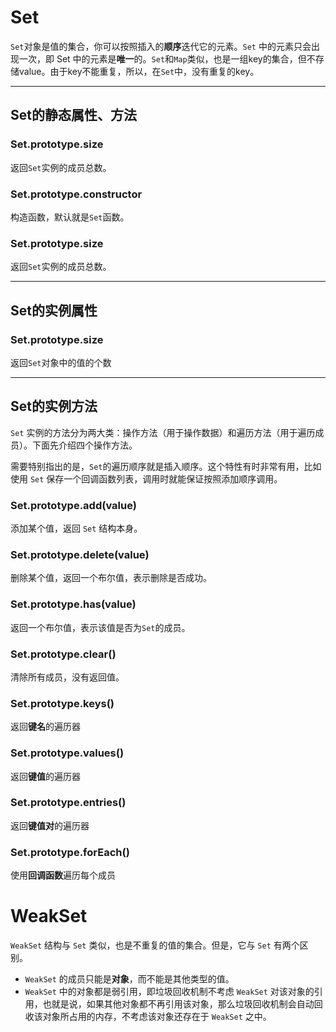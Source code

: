 # Set

`Set`对象是值的集合，你可以按照插入的**顺序**迭代它的元素。`Set` 中的元素只会出现一次，即 Set 中的元素是**唯一**的。`Set`和`Map`类似，也是一组key的集合，但不存储value。由于key不能重复，所以，在`Set`中，没有重复的key。

---
## Set的静态属性、方法

### Set.prototype.size
返回`Set`实例的成员总数。

### Set.prototype.constructor
构造函数，默认就是`Set`函数。

### Set.prototype.size
返回`Set`实例的成员总数。

---
## Set的实例属性

### Set.prototype.size
返回`Set`对象中的值的个数

---
## Set的实例方法

`Set` 实例的方法分为两大类：操作方法（用于操作数据）和遍历方法（用于遍历成员）。下面先介绍四个操作方法。

需要特别指出的是，`Set`的遍历顺序就是插入顺序。这个特性有时非常有用，比如使用 `Set` 保存一个回调函数列表，调用时就能保证按照添加顺序调用。

### Set.prototype.add(value)
添加某个值，返回 `Set` 结构本身。

### Set.prototype.delete(value)
删除某个值，返回一个布尔值，表示删除是否成功。

### Set.prototype.has(value)
返回一个布尔值，表示该值是否为`Set`的成员。

### Set.prototype.clear()
清除所有成员，没有返回值。

### Set.prototype.keys()
返回**键名**的遍历器

### Set.prototype.values()
返回**键值**的遍历器

### Set.prototype.entries()
返回**键值对**的遍历器

### Set.prototype.forEach()
使用**回调函数**遍历每个成员

# WeakSet
`WeakSet` 结构与 `Set` 类似，也是不重复的值的集合。但是，它与 `Set` 有两个区别。

- `WeakSet` 的成员只能是**对象**，而不能是其他类型的值。
- `WeakSet` 中的对象都是弱引用，即垃圾回收机制不考虑 `WeakSet` 对该对象的引用，也就是说，如果其他对象都不再引用该对象，那么垃圾回收机制会自动回收该对象所占用的内存，不考虑该对象还存在于 `WeakSet` 之中。
